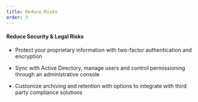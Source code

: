 ```yaml
---
title: Reduce Risks
order: 3
---
```



#### Reduce Security & Legal Risks

* Protect your proprietary information with two-factor authentication and encryption

* Sync with Active Directory, manage users and control permissioning through an administrative console&nbsp;

* Customize archiving and retention with options to integrate with third party compliance solutions